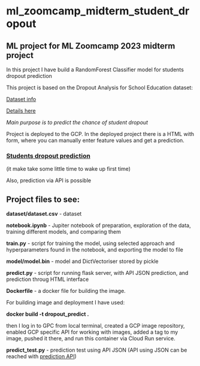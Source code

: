 # ml_zoomcamp_midterm_student_dropout

## ML project for ML Zoomcamp 2023 midterm project

In this project I have build a RandomForest Classifier model for students dropout prediction

This project is based on the Dropout Analysis for School Education dataset:

[Dataset info](https://www.kaggle.com/code/jeevabharathis/student-dropout-analysis-for-school-education)

[Details here](https://www.mdpi.com/2306-5729/7/11/146)

*Main purpose is to predict the chance of student dropout*

Project is deployed to the GCP.
In the deployed project there is a HTML with form, where you can manually enter feature values and get a prediction.

### [Students dropout prediction](https://dropout-predict-2avfrxfgrq-uc.a.run.app/)
(it make take some little time to wake up first time)

Also, prediction via API is possible


## Project files to see:

**dataset/dataset.csv** - dataset

**notebook.ipynb** - Jupiter notebook of preparation, exploration of the data, training different models, and comparing them

**train.py** - script for training the model, using selected approach and hyperparameters found in the notebook, and
exporting the model to file

**model/model.bin** - model and DictVectoriser stored by pickle

**predict.py** - script for running flask server, with API JSON prediction, and prediction throug HTML interface

**Dockerfile** - a docker file for building the image.

For building image and deployment I have used:

**docker build -t dropout_predict .**

then I log in to GPC from local terminal, created a GCP image repository, enabled GCP specific API for working with
images, added a tag to my image, pushed it there, and run this container via Cloud Run service.


**predict_test.py** - prediction test using API JSON
(API using JSON can be reached with [prediction API](https://dropout-predict-2avfrxfgrq-uc.a.run.app/predict))



